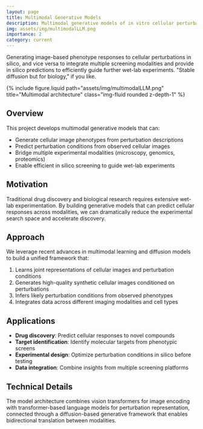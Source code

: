 ```yaml
---
layout: page
title: Multimodal Generative Models
description: Multimodal generative models of in vitro cellular perturbations
img: assets/img/multimodalLLM.png
importance: 2
category: current
---
```


Generating image-based phenotype responses to cellular perturbations in silico, and vice versa to integrate multiple screening modalities and provide in silico predictions to efficiently guide further wet-lab experiments. "Stable diffusion but for biology," if you like.

<div class="row">
    <div class="col-sm mt-3 mt-md-0">
        {% include figure.liquid path="assets/img/multimodalLLM.png" title="Multimodal architecture" class="img-fluid rounded z-depth-1" %}
    </div>
</div>

## Overview

This project develops multimodal generative models that can:

- Generate cellular image phenotypes from perturbation descriptions
- Predict perturbation conditions from observed cellular images
- Bridge multiple experimental modalities (microscopy, genomics, proteomics)
- Enable efficient in silico screening to guide wet-lab experiments

## Motivation

Traditional drug discovery and biological research requires extensive wet-lab experimentation. By building generative models that can predict cellular responses across modalities, we can dramatically reduce the experimental search space and accelerate discovery.

## Approach

We leverage recent advances in multimodal learning and diffusion models to build a unified framework that:

1. Learns joint representations of cellular images and perturbation conditions
2. Generates high-quality synthetic cellular images conditioned on perturbations
3. Infers likely perturbation conditions from observed phenotypes
4. Integrates data across different imaging modalities and cell types

## Applications

- **Drug discovery**: Predict cellular responses to novel compounds
- **Target identification**: Identify molecular targets from phenotypic screens
- **Experimental design**: Optimize perturbation conditions in silico before testing
- **Data integration**: Combine insights from multiple screening platforms

## Technical Details

The model architecture combines vision transformers for image encoding with transformer-based language models for perturbation representation, connected through a diffusion-based generative framework that enables bidirectional translation between modalities.
